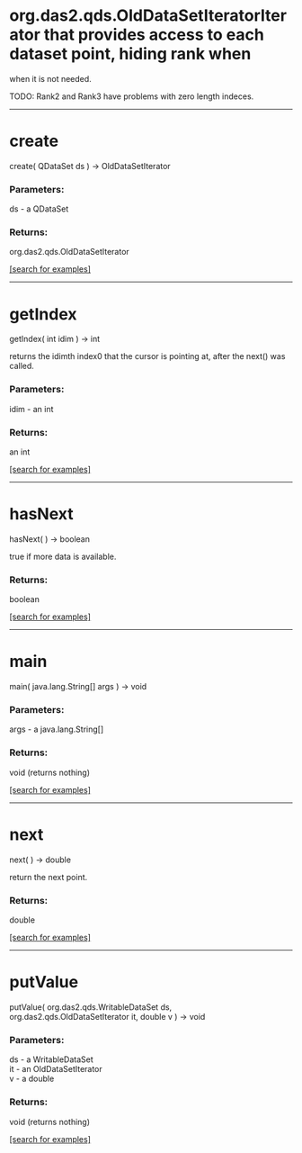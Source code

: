 # org.das2.qds.OldDataSetIteratorIterator that provides access to each dataset point, hiding rank when
 when it is not needed.
 
 TODO: Rank2 and Rank3 have problems with zero length indeces.
***
<a name="create"></a>
# create
create( QDataSet ds ) &rarr; OldDataSetIterator



### Parameters:
ds - a QDataSet

### Returns:
org.das2.qds.OldDataSetIterator


<a href="https://github.com/autoplot/dev/search?q=create&unscoped_q=create">[search for examples]</a>

***
<a name="getIndex"></a>
# getIndex
getIndex( int idim ) &rarr; int

returns the idimth index0 that the cursor is pointing at, after 
 the next() was called.

### Parameters:
idim - an int

### Returns:
an int


<a href="https://github.com/autoplot/dev/search?q=getIndex&unscoped_q=getIndex">[search for examples]</a>

***
<a name="hasNext"></a>
# hasNext
hasNext(  ) &rarr; boolean

true if more data is available.

### Returns:
boolean


<a href="https://github.com/autoplot/dev/search?q=hasNext&unscoped_q=hasNext">[search for examples]</a>

***
<a name="main"></a>
# main
main( java.lang.String[] args ) &rarr; void



### Parameters:
args - a java.lang.String[]

### Returns:
void (returns nothing)


<a href="https://github.com/autoplot/dev/search?q=main&unscoped_q=main">[search for examples]</a>

***
<a name="next"></a>
# next
next(  ) &rarr; double

return the next point.

### Returns:
double


<a href="https://github.com/autoplot/dev/search?q=next&unscoped_q=next">[search for examples]</a>

***
<a name="putValue"></a>
# putValue
putValue( org.das2.qds.WritableDataSet ds, org.das2.qds.OldDataSetIterator it, double v ) &rarr; void



### Parameters:
ds - a WritableDataSet
<br>it - an OldDataSetIterator
<br>v - a double

### Returns:
void (returns nothing)


<a href="https://github.com/autoplot/dev/search?q=putValue&unscoped_q=putValue">[search for examples]</a>

